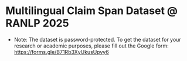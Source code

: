 # Multilingual Claim Span Dataset @ RANLP 2025

* Note: The dataset is password-protected. To get the dataset for your research or academic purposes, please fill out the Google form: https://forms.gle/B71Rb3XyUkusUpvy6
